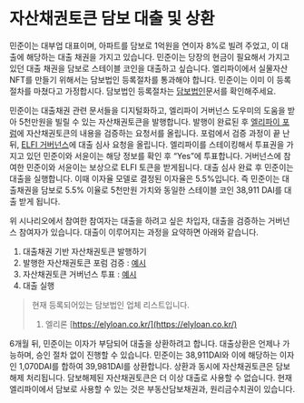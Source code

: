# 자산채권토큰 담보 대출 및 상환

민준이는 대부업 대표이며, 아파트를 담보로 1억원을 연이자 8%로 빌려 주었고, 이 대출에 해당하는 대출 채권을 가지고 있습니다. 민준이는 당장의 현금이 필요해서 가지고 있던 대출 채권을 담보로 스테이블 코인을 대출하고 싶습니다. 엘리파이에서 실물자산 NFT를 만들기 위해서는 담보법인 등록절차를 통과해야 합니다. 민준이는 이미 이 등록절차를 마쳤다고 가정합시다. 담보법인 등록절차는 [담보법인](../02-risks/05-csp.md)문서를 확인해주세요.

민준이는 대출채권 관련 문서들을 디지털화하고, 엘리파이 거버넌스 도우미의 도움을 받아 5천만원을 빌릴 수 있는 자산채권토큰을 발행합니다. 발행이 완료된 후 [엘리파이 포럼](https://forum.elyfi.world/c/nap)에 자산채권토큰의 내용을 검증하는 요청서를 올립니다. 포럼에서 검증 과정이 끝 난 뒤, [ELFI 거버넌스](https://vote.elyfi.world/#/)에 대출 심사 요청을 올립니다. 엘리파이를 스테이킹해서 투표권을 가지고 있던 민준이와 서윤이는 해당 정보를 확인 후 “Yes”에 투표합니다. 거버넌스에 참여한 민준이와 서윤이는 보상으로 ELFI 토큰을 받게됩니다. 대출 심사 완료 후 민준이는 대출을 실행합니다. 이때 이자율 모델로 결정된 이자율은 5.5%입니다. 즉 민준이는 대출채권을 담보로 5.5% 이율로 5천만원 가치와 동일한 스테이블 코인 38,911 DAI를 대출 받게 됩니다.

위 시나리오에서 참여한 참여자는 대출을 하려고 싶은 차입자, 대출을 검증하는 거버넌스 참여자가 있습니다. 대출이 이루어지는 과정을 요약하면 아래와 같습니다.

1. 대출채권 기반 자산채권토큰 발행하기
2. 발행한 자산채권토큰 포럼 검증 : [예시](https://forum.elyfi.world/t/nap41-request-for-verification-of-abtoken/183)
3. 자산채권토큰 거버넌스 투표 : [예시](https://vote.elyfi.world/#/proposal/0xaf22e96ede87c7cc1df0918a5097918312aed07847e208e5a712845eae54ea56)
4. 대출 실행

> 현재 등록되어있는 담보법인 업체 리스트입니다.
>
> 1. 엘리론 [https://elyloan.co.kr/](https://elyloan.co.kr/)

6개월 뒤, 민준이는 이자가 부담되어 대출을 상환하려고 합니다. 대출상환은 언제나 가능하며, 승인 절차 없이 진행할 수 있습니다. 민준이는 38,911DAI와 이에 해당하는 이자인 1,070DAI를 합하여 39,981DAI를 상환합니다. 상환과 동시에 자산채권토큰은 담보해제 처리됩니다. 담보해제된 자산채권토큰은 더 이상 대출로 사용할 수 없습니다. 현재 엘리파이에서 담보로 사용할 수 있는 것은 부동산담보채권과, 원리금수치권이 있습니다.
